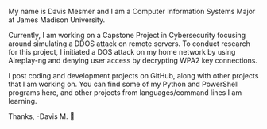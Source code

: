 My name is Davis Mesmer and I am a Computer Information Systems Major at James Madison University.

Currently, I am working on a Capstone Project in Cybersecurity focusing around simulating a DDOS attack on remote servers.
To conduct research for this project, I initiated a DOS attack on my home network by using Aireplay-ng and denying user access by decrypting WPA2 key connections.

I post coding and development projects on GitHub, along with other projects that I am working on. 
You can find some of my Python and PowerShell programs here, and other projects from languages/command lines I am learning.

Thanks,
-Davis M. 🙂
